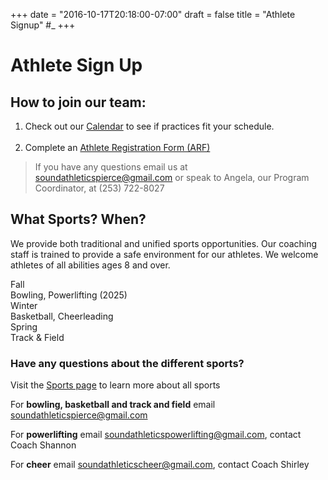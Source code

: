 +++
date = "2016-10-17T20:18:00-07:00"
draft = false
title = "Athlete Signup" #_
+++
# Athlete Sign Up

<article class="athlete-signup">
<h2 class="subhead">How to join our team:</h2>
<ol>
    <li>Check out our <a href="/calendar">Calendar</a> to see if practices fit your schedule.</li>
    <br>
    <li>Complete an <a href="/docs/ARF.pdf">Athlete Registration Form (ARF)</a><br></li>
</ol>
<blockquote>If you have any questions email us at <a href="mailto:soundathleticspierce@gmail.com">soundathleticspierce@gmail.com</a> or speak to Angela, our Program Coordinator, at (253) 722-8027</blockquote>
</article>
<article class="what-sports">
<h1>What Sports? When?</h1>
<p>We provide both traditional and unified sports opportunities. Our coaching staff is trained to
provide a safe environment for our athletes. We welcome athletes of all abilities ages 8 and
over.</p>
<article class="sport-season">
    <div>Fall</div>
    <div><i class="icon-right-bold"></i></div>
    <div>Bowling, Powerlifting (2025)</div>
</article>
<article class="sport-season">
    <div>Winter</div>
    <div><i class="icon-right-bold"></i></div>
    <div>Basketball, Cheerleading</div>
</article>
<article class="sport-season">
    <div>Spring</div>
    <div><i class="icon-right-bold"></i></div>
    <div>Track &amp; Field</div>
</article>
</article>

<h3>Have any questions about the different sports? </h3>

<p>Visit the <a href="/sports/">Sports page</a> to learn more about all sports</p>

<p>For <strong>bowling, basketball and track and field</strong> email <a href="mailto:soundathleticspierce@gmail.com">soundathleticspierce@gmail.com</a></p>

<p>For <strong>powerlifting</strong> email <a href="mailto:soundathleticpowerlifting@gmail.com">soundathleticspowerlifting@gmail.com</a>, contact Coach Shannon </p>

<p>For <strong>cheer</strong> email <a href="mailto:soundathleticscheer@gmail.com">soundathleticscheer@gmail.com</a>, contact Coach Shirley </p>